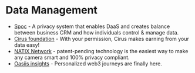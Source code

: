 # Data Management

- [Spoc](https://spoc.com/) - A privacy system that enables DaaS and creates balance between business CRM and how
  individuals control & manage data.
- [Cirus foundation](https://cirusfoundation.com/your-data/) - With your permission, Cirus makes earning from your data
  easy!
- [NATIX Network](https://www.natix.network) - patent-pending technology is the easiest way to make any camera smart and
  100% privacy compliant.
- [Oasiis insights](https://www.oasiisinsights.com) - Personalized web3 journeys are finally here.
